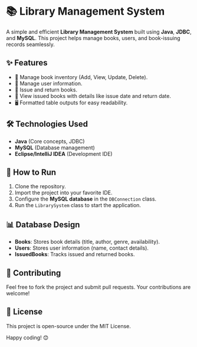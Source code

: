 # 📚 Library Management System  

A simple and efficient **Library Management System** built using **Java**, **JDBC**, and **MySQL**. This project helps manage books, users, and book-issuing records seamlessly.  

## ✨ Features  
- 📖 Manage book inventory (Add, View, Update, Delete).  
- 👥 Manage user information.  
- 🔄 Issue and return books.  
- 📅 View issued books with details like issue date and return date.  
- 🖥️ Formatted table outputs for easy readability.  

## 🛠️ Technologies Used  
- **Java** (Core concepts, JDBC)  
- **MySQL** (Database management)  
- **Eclipse/IntelliJ IDEA** (Development IDE)  
 
## 🚀 How to Run  
1. Clone the repository.  
2. Import the project into your favorite IDE.  
3. Configure the **MySQL database** in the `DBConnection` class.  
4. Run the `LibrarySystem` class to start the application.  

## 📊 Database Design  
- **Books**: Stores book details (title, author, genre, availability).  
- **Users**: Stores user information (name, contact details).  
- **IssuedBooks**: Tracks issued and returned books.  

## 🤝 Contributing  
Feel free to fork the project and submit pull requests. Your contributions are welcome!  

## 📜 License  
This project is open-source under the MIT License.  

Happy coding! 😊  
